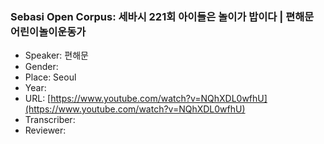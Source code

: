 ### Sebasi Open Corpus: 세바시 221회 아이들은 놀이가 밥이다 | 편해문 어린이놀이운동가

- Speaker: 편해문
- Gender: 
- Place: Seoul
- Year: 
- URL: [https://www.youtube.com/watch?v=NQhXDL0wfhU](https://www.youtube.com/watch?v=NQhXDL0wfhU)
- Transcriber: 
- Reviewer: 


